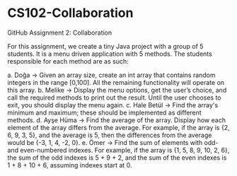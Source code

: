 # CS102-Collaboration
GitHub Assignment 2: Collaboration

For this assignment, we create a tiny Java project with a group of 5 students. 
It is a menu driven application with 5 methods. The students responsible for each method are as such:

a. Doğa -> Given an array size, create an int array that contains random integers in the range [0,100]. All the remaining functionality will operate on this array.
b. Melike -> Display the menu options, get the user’s choice, and call the required methods to print out the result. Until the user chooses to exit, you should display the menu again.
c. Hale Betül -> Find the array's minimum and maximum; these should be implemented as different methods.
d. Ayşe Hüma -> Find the average of the array. Display how each element of the array differs from the average. For example, if the array is {2, 6, 9, 3, 5}, and the average is 5, then the differences from the average would be {-3, 1, 4, -2, 0}.
e. Ömer -> Find the sum of elements with odd- and even-numbered indexes. For example, if the array is {1, 5, 8, 9, 10, 2, 6}, the sum of the odd indexes is 5 + 9 + 2, and the sum of the even indexes is 1 + 8 + 10 + 6, assuming indexes start at 0.

